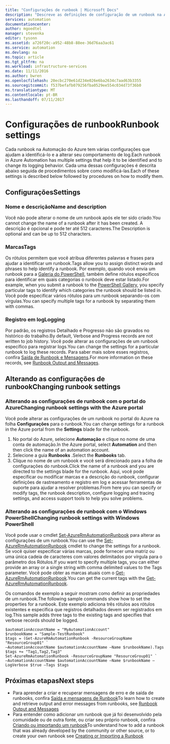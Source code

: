 ```yaml
---
title: "Configurações de runbook | Microsoft Docs"
description: "Descreve as definições de configuração de um runbook na Automação do Azure e como alterá-las usando o Portal de Gerenciamento do Azure e o Windows PowerShell."
services: automation
documentationcenter: 
author: mgoedtel
manager: stevenka
editor: tysonn
ms.assetid: a726f20c-a952-48b8-88ee-36d76aa3ac61
ms.service: automation
ms.devlang: na
ms.topic: article
ms.tgt_pltfrm: na
ms.workload: infrastructure-services
ms.date: 11/11/2016
ms.author: bwren
ms.openlocfilehash: 20ecbc270e61d234e026e6ba2634c7aad63b3355
ms.sourcegitcommit: f537befafb079256fba0529ee554c034d73f36b0
ms.translationtype: MT
ms.contentlocale: pt-BR
ms.lasthandoff: 07/11/2017
---
```

# <a name="runbook-settings"></a><span data-ttu-id="612bf-103">Configurações de runbook</span><span class="sxs-lookup"><span data-stu-id="612bf-103">Runbook settings</span></span>
<span data-ttu-id="612bf-104">Cada runbook na Automação do Azure tem várias configurações que ajudam a identificá-lo e a alterar seu comportamento de log.</span><span class="sxs-lookup"><span data-stu-id="612bf-104">Each runbook in Azure Automation has multiple settings that help it to be identified and to change its logging behavior.</span></span> <span data-ttu-id="612bf-105">Cada uma dessas configurações é descrita abaixo seguida de procedimentos sobre como modificá-las.</span><span class="sxs-lookup"><span data-stu-id="612bf-105">Each of these settings is described below followed by procedures on how to modify them.</span></span>

## <a name="settings"></a><span data-ttu-id="612bf-106">Configurações</span><span class="sxs-lookup"><span data-stu-id="612bf-106">Settings</span></span>
### <a name="name-and-description"></a><span data-ttu-id="612bf-107">Nome e descrição</span><span class="sxs-lookup"><span data-stu-id="612bf-107">Name and description</span></span>
<span data-ttu-id="612bf-108">Você não pode alterar o nome de um runbook após ele ter sido criado.</span><span class="sxs-lookup"><span data-stu-id="612bf-108">You cannot change the name of a runbook after it has been created.</span></span> <span data-ttu-id="612bf-109">A descrição é opcional e pode ter até 512 caracteres.</span><span class="sxs-lookup"><span data-stu-id="612bf-109">The Description is optional and can be up to 512 characters.</span></span>

### <a name="tags"></a><span data-ttu-id="612bf-110">Marcas</span><span class="sxs-lookup"><span data-stu-id="612bf-110">Tags</span></span>
<span data-ttu-id="612bf-111">Os rótulos permitem que você atribua diferentes palavras e frases para ajudar a identificar um runbook.</span><span class="sxs-lookup"><span data-stu-id="612bf-111">Tags allow you to assign distinct words and phrases to help identify a runbook.</span></span> <span data-ttu-id="612bf-112">Por exemplo, quando você envia um runbook para a [Galeria do PowerShell](https://www.powershellgallery.com/), também define rótulos específicos para identificar em quais categorias o runbook deve estar listado.</span><span class="sxs-lookup"><span data-stu-id="612bf-112">For example, when you submit a runbook to the [PowerShell Gallery](https://www.powershellgallery.com/), you specify particular tags to identify which categories the runbook should be listed in.</span></span> <span data-ttu-id="612bf-113">Você pode especificar vários rótulos para um runbook separando-os com vírgulas.</span><span class="sxs-lookup"><span data-stu-id="612bf-113">You can specify multiple tags for a runbook by separating them with commas.</span></span>

### <a name="logging"></a><span data-ttu-id="612bf-114">Registro em log</span><span class="sxs-lookup"><span data-stu-id="612bf-114">Logging</span></span>
<span data-ttu-id="612bf-115">Por padrão, os registros Detalhado e Progresso não são gravados no histórico do trabalho.</span><span class="sxs-lookup"><span data-stu-id="612bf-115">By default, Verbose and Progress records are not written to job history.</span></span> <span data-ttu-id="612bf-116">Você pode alterar as configurações de um runbook específico para registrar logs.</span><span class="sxs-lookup"><span data-stu-id="612bf-116">You can change the settings for a particular runbook to log these records.</span></span> <span data-ttu-id="612bf-117">Para saber mais sobre esses registros, confira [Saída de Runbook e Mensagens](automation-runbook-output-and-messages.md).</span><span class="sxs-lookup"><span data-stu-id="612bf-117">For more information on these records, see [Runbook Output and Messages](automation-runbook-output-and-messages.md).</span></span>

## <a name="changing-runbook-settings"></a><span data-ttu-id="612bf-118">Alterando as configurações de runbook</span><span class="sxs-lookup"><span data-stu-id="612bf-118">Changing runbook settings</span></span>

### <a name="changing-runbook-settings-with-the-azure-portal"></a><span data-ttu-id="612bf-119">Alterando as configurações de runbook com o portal do Azure</span><span class="sxs-lookup"><span data-stu-id="612bf-119">Changing runbook settings with the Azure portal</span></span>
<span data-ttu-id="612bf-120">Você pode alterar as configurações de um runbook no portal do Azure na folha **Configurações** para o runbook.</span><span class="sxs-lookup"><span data-stu-id="612bf-120">You can change settings for a runbook in the Azure portal from the **Settings** blade for the runbook.</span></span>

1. <span data-ttu-id="612bf-121">No portal do Azure, selecione **Automação** e clique no nome de uma conta de automação.</span><span class="sxs-lookup"><span data-stu-id="612bf-121">In the Azure portal, select **Automation** and then then click the name of an automation account.</span></span>
2. <span data-ttu-id="612bf-122">Selecione a guia **Runbooks** .</span><span class="sxs-lookup"><span data-stu-id="612bf-122">Select the **Runbooks** tab.</span></span>
3. <span data-ttu-id="612bf-123">Clique no nome de um runbook e você será direcionado para a folha de configurações do runbook.</span><span class="sxs-lookup"><span data-stu-id="612bf-123">Click the name of a runbook and you are directed to the settings blade for the runbook.</span></span> <span data-ttu-id="612bf-124">Aqui, você pode especificar ou modificar marcas e a descrição do runbook, configurar definições de rastreamento e registro em log e acessar ferramentas de suporte para ajudar a resolver problemas.</span><span class="sxs-lookup"><span data-stu-id="612bf-124">From here you can specify or modify tags, the runbook description, configure logging and tracing settings, and access support tools to help you solve problems.</span></span>     

### <a name="changing-runbook-settings-with-windows-powershell"></a><span data-ttu-id="612bf-125">Alterando as configurações de runbook com o Windows PowerShell</span><span class="sxs-lookup"><span data-stu-id="612bf-125">Changing runbook settings with Windows PowerShell</span></span>
<span data-ttu-id="612bf-126">Você pode usar o cmdlet [Set-AzureRmAutomationRunbook](https://msdn.microsoft.com/library/mt603786.aspx) para alterar as configurações de um runbook.</span><span class="sxs-lookup"><span data-stu-id="612bf-126">You can use the [Set-AzureRmAutomationRunbook](https://msdn.microsoft.com/library/mt603786.aspx) cmdlet to change the settings for a runbook.</span></span> <span data-ttu-id="612bf-127">Se você quiser especificar várias marcas, pode fornecer uma matriz ou uma única cadeia de caracteres com valores delimitados por vírgula para o parâmetro dos Rótulos.</span><span class="sxs-lookup"><span data-stu-id="612bf-127">If you want to specify multiple tags, you can either provide an array or a single string with comma delimited values to the Tags parameter.</span></span> <span data-ttu-id="612bf-128">Você pode obter as marcas atuais com o [Get-AzureRmAutomationRunbook](https://msdn.microsoft.com/library/mt603728.aspx).</span><span class="sxs-lookup"><span data-stu-id="612bf-128">You can get the current tags with the [Get-AzureRmAutomationRunbook](https://msdn.microsoft.com/library/mt603728.aspx).</span></span>

<span data-ttu-id="612bf-129">Os comandos de exemplo a seguir mostram como definir as propriedades de um runbook.</span><span class="sxs-lookup"><span data-stu-id="612bf-129">The following sample commands show how to set the properties for a runbook.</span></span> <span data-ttu-id="612bf-130">Este exemplo adiciona três rótulos aos rótulos existentes e especifica que registros detalhados devem ser registrados em log.</span><span class="sxs-lookup"><span data-stu-id="612bf-130">This sample adds three tags to the existing tags and specifies that verbose records should be logged.</span></span>

    $automationAccountName = "MyAutomationAccount"
    $runbookName = "Sample-TestRunbook"
    $tags = (Get-AzureRmAutomationRunbook -ResourceGroupName "ResourceGroup01" `
    –AutomationAccountName $automationAccountName –Name $runbookName).Tags
    $tags += "Tag1,Tag2,Tag3"
    Set-AzureRmAutomationRunbook -ResourceGroupName "ResourceGroup01" `
    –AutomationAccountName $automationAccountName –Name $runbookName –LogVerbose $true –Tags $tags

## <a name="next-steps"></a><span data-ttu-id="612bf-131">Próximas etapas</span><span class="sxs-lookup"><span data-stu-id="612bf-131">Next steps</span></span>
* <span data-ttu-id="612bf-132">Para aprender a criar e recuperar mensagens de erro e de saída de runbooks, confira [Saída e mensagens de Runbook](automation-runbook-output-and-messages.md)</span><span class="sxs-lookup"><span data-stu-id="612bf-132">To learn how to create and retrieve output and error messages from runbooks, see [Runbook Output and Messages](automation-runbook-output-and-messages.md)</span></span> 
* <span data-ttu-id="612bf-133">Para entender como adicionar um runbook que já foi desenvolvido pela comunidade ou de outra fonte, ou criar seu próprio runbook, confira [Criando ou importando um runbook](automation-creating-importing-runbook.md)</span><span class="sxs-lookup"><span data-stu-id="612bf-133">To understand how to add a runbook that was already developed by the community or other source, or to create your own runbook see [Creating or Importing a Runbook](automation-creating-importing-runbook.md)</span></span> 

